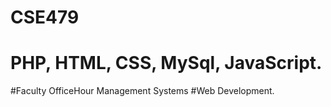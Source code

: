# CSE479
# PHP, HTML, CSS, MySql, JavaScript.
#Faculty OfficeHour Management Systems
#Web Development.
